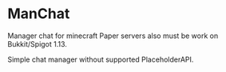 # ManChat
Manager chat for minecraft Paper servers also must be work on Bukkit/Spigot 1.13.

Simple chat manager without supported PlaceholderAPI.
